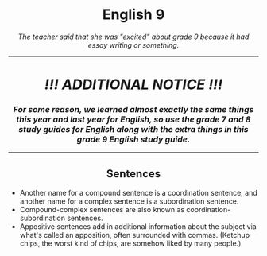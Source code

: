 <h1 align="center">English 9</h1>

*<p align="center">The teacher said that she was "excited" about grade 9 because it had essay writing or something.</p>*

---

***<h1 align="center">!!! ADDITIONAL NOTICE !!!</h1>***

*<h3 align="center">For some reason, we learned almost exactly the same things this year and last year for English, so use the grade 7 and 8 study guides for English along with the extra things in this grade 9 English study guide.</h3>*

---

<h2 align="center">Sentences</h2>

+ Another name for a compound sentence is a coordination sentence, and another name for a complex sentence is a subordination sentence.
+ Compound-complex sentences are also known as coordination-subordination sentences.
+ Appositive sentences add in additional information about the subject via what's called an apposition, often surrounded with commas. (Ketchup chips, the worst kind of chips, are somehow liked by many people.)
